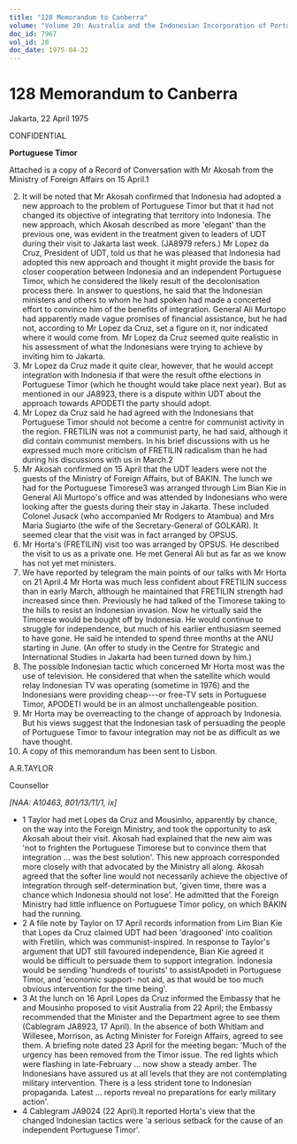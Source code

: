 ```yaml
---
title: "128 Memorandum to Canberra"
volume: "Volume 20: Australia and the Indonesian Incorporation of Portuguese Timor, 1974-1976"
doc_id: 7967
vol_id: 20
doc_date: 1975-04-22
---
```


# 128 Memorandum to Canberra

Jakarta, 22 April 1975

CONFIDENTIAL

**Portuguese Timor**

Attached is a copy of a Record of Conversation with Mr Akosah from the Ministry of Foreign Affairs on 15 April.1

  2. It will be noted that Mr Akosah confirmed that Indonesia had adopted a new approach to the problem of Portuguese Timor but that it had not changed its objective of integrating that territory into Indonesia. The new approach, which Akosah described as more 'elegant' than the previous one, was evident in the treatment given to leaders of UDT during their visit to Jakarta last week. (JA8979 refers.) Mr Lopez da Cruz, President of UDT, told us that he was pleased that Indonesia had adopted this new approach and thought it might provide the basis for closer cooperation between Indonesia and an independent Portuguese Timor, which he considered the likely result of the decolonisation process there. In answer to questions, he said that the Indonesian ministers and others to whom he had spoken had made a concerted effort to convince him of the benefits of integration. General Ali Murtopo had apparently made vague promises of financial assistance, but he had not, according to Mr Lopez da Cruz, set a figure on it, nor indicated where it would come from. Mr Lopez da Cruz seemed quite realistic in his assessment of what the Indonesians were trying to achieve by inviting him to Jakarta.
  3. Mr Lopez da Cruz made it quite clear, however, that he would accept integration with Indonesia if that were the result ofthe elections in Portuguese Timor (which he thought would take place next year). But as mentioned in our JA8923, there is a dispute within UDT about the approach towards APODETI the party should adopt.
  4. Mr Lopez da Cruz said he had agreed with the Indonesians that Portuguese Timor should not become a centre for communist activity in the region. FRETILIN was not a communist party, he had said, although it did contain communist members. In his brief discussions with us he expressed much more criticism of FRETILIN radicalism than he had during his discussions with us in March.2
  5. Mr Akosah confirmed on 15 April that the UDT leaders were not the guests of the Ministry of Foreign Affairs, but of BAKIN. The lunch we had for the Portuguese Timorese3 was arranged through Lim Bian Kie in General Ali Murtopo's office and was attended by Indonesians who were looking after the guests during their stay in Jakarta. These included Colonel Jusack (who accompanied Mr Rodgers to Atambua) and Mrs Maria Sugiarto (the wife of the Secretary-General of GOLKAR). It seemed clear that the visit was in fact arranged by OPSUS.
  6. Mr Horta's (FRETILIN) visit too was arranged by OPSUS. He described the visit to us as a private one. He met General Ali but as far as we know has not yet met ministers.
  7. We have reported by telegram the main points of our talks with Mr Horta on 21 April.4 Mr Horta was much less confident about FRETILIN success than in early March, although he maintained that FRETILIN strength had increased since then. Previously he had talked of the Timorese taking to the hills to resist an Indonesian invasion. Now he virtually said the Timorese would be bought off by Indonesia. He would continue to struggle for independence, but much of his earlier enthusiasm seemed to have gone. He said he intended to spend three months at the ANU starting in June. (An offer to study in the Centre for Strategic and International Studies in Jakarta had been turned down by him.)
  8. The possible Indonesian tactic which concerned Mr Horta most was the use of television. He considered that when the satellite which would relay Indonesian TV was operating (sometime in 1976) and the Indonesians were providing cheap---or free-TV sets in Portuguese Timor, APODETI would be in an almost unchallengeable position.
  9. Mr Horta may be overreacting to the change of approach by Indonesia. But his views suggest that the Indonesian task of persuading the people of Portuguese Timor to favour integration may not be as difficult as we have thought.
  10. A copy of this memorandum has been sent to Lisbon.



A.R.TAYLOR

Counsellor

_[NAA: A10463, 801/13/11/1, ix]_

  * 1 Taylor had met Lopes da Cruz and Mousinho, apparently by chance, on the way into the Foreign Ministry, and took the opportunity to ask Akosah about their visit. Akosah had explained that the new aim was 'not to frighten the Portuguese Timorese but to convince them that integration ... was the best solution'. This new approach corresponded more closely with that advocated by the Ministry all along. Akosah agreed that the softer line would not necessarily achieve the objective of integration through self-determination but, 'given time, there was a chance which Indonesia should not lose'. He admitted that the Foreign Ministry had little influence on Portuguese Timor policy, on which BAKIN had the running.
  * 2 A file note by Taylor on 17 April records information from Lim Bian Kie that Lopes da Cruz claimed UDT had been 'dragooned' into coalition with Fretilin, which was communist-inspired. In response to Taylor's argument that UDT still favoured independence, Bian Kie agreed it would be difficult to persuade them to support integration. Indonesia would be sending 'hundreds of tourists' to assistApodeti in Portuguese Timor, and 'economic support- not aid, as that would be too much obvious intervention for the time being'.
  * 3 At the lunch on 16 April Lopes da Cruz informed the Embassy that he and Mousinho proposed to visit Australia from 22 April; the Embassy recommended that the Minister and the Department agree to see them (Cablegram JA8923, 17 April). In the absence of both Whitlam and Willesee, Morrison, as Acting Minister for Foreign Affairs, agreed to see them. A briefing note dated 23 April for the meeting began: 'Much of the urgency has been removed from the Timor issue. The red lights which were flashing in late-February ... now show a steady amber. The Indonesians have assured us at all levels that they are not contemplating military intervention. There is a less strident tone to Indonesian propaganda. Latest ... reports reveal no preparations for early military action'.
  * 4 Cablegram JA9024 (22 April).lt reported Horta's view that the changed Indonesian tactics were 'a serious setback for the cause of an independent Portuguese Timor'.


